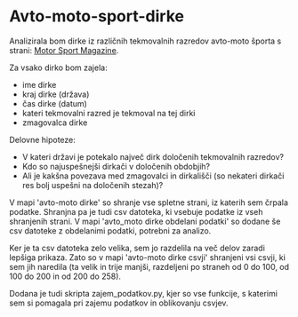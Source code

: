 # Avto-moto-sport-dirke

Analizirala bom dirke iz različnih tekmovalnih razredov avto-moto športa s strani:
[Motor Sport Magazine](https://www.motorsportmagazine.com/database/races).

Za vsako dirko bom zajela:
* ime dirke
* kraj dirke (država)
* čas dirke (datum)
* kateri tekmovalni razred je tekmoval na tej dirki
* zmagovalca dirke

Delovne hipoteze:
* V kateri državi je potekalo največ dirk določenih tekmovalnih razredov?
* Kdo so najuspešnejši dirkači v določenih obdobjih?
* Ali je kakšna povezava med zmagovalci in dirkališči (so nekateri dirkači res bolj uspešni na določenih stezah)?

V mapi 'avto-moto dirke' so shranje vse spletne strani, iz katerih sem črpala podatke. Shranjna pa je tudi csv datoteka, ki vsebuje podatke iz vseh shranjenih strani. V mapi 'avto_moto dirke obdelani podatki' so dodane še csv datoteke z obdelanimi podatki, potrebni za analizo.

Ker je ta csv datoteka zelo velika, sem jo razdelila na več delov zaradi lepšiga prikaza. Zato so v mapi 'avto-moto dirke csvji' shranjeni vsi csvji, ki sem jih naredila (ta velik in trije manjši, razdeljeni po straneh od 0 do 100, od 100 do 200 in od 200 do 258).

Dodana je tudi skripta zajem_podatkov.py, kjer so vse funkcije, s katerimi sem si pomagala pri zajemu podatkov in oblikovanju csvjev.
